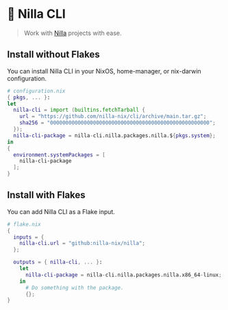 # 🍦 Nilla CLI

> Work with [Nilla](https://github.com/nilla-nix/nilla) projects with ease.

## Install without Flakes

You can install Nilla CLI in your NixOS, home-manager, or nix-darwin configuration.

```nix
# configuration.nix
{ pkgs, ... }:
let
  nilla-cli = import (builtins.fetchTarball {
    url = "https://github.com/nilla-nix/cli/archive/main.tar.gz";
    sha256 = "0000000000000000000000000000000000000000000000000000";
  });
  nilla-cli-package = nilla-cli.nilla.packages.nilla.${pkgs.system};
in
{
  environment.systemPackages = [
    nilla-cli-package
  ];
}
```

## Install with Flakes

You can add Nilla CLI as a Flake input.

```nix
# flake.nix
{
  inputs = {
    nilla-cli.url = "github:nilla-nix/nilla";
  };

  outputs = { nilla-cli, ... }:
    let
      nilla-cli-package = nilla-cli.nilla.packages.nilla.x86_64-linux;
    in
      # Do something with the package.
      {};
}
```
